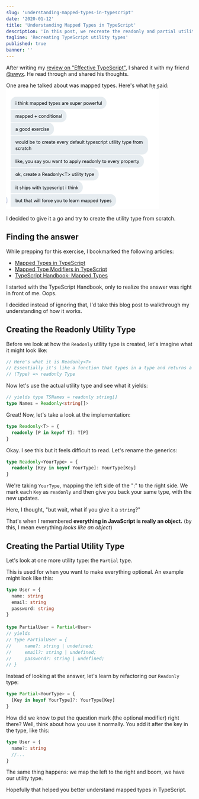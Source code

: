 ```yaml
---
slug: 'understanding-mapped-types-in-typescript'
date: '2020-01-12'
title: 'Understanding Mapped Types in TypeScript'
description: 'In this post, we recreate the readonly and partial utility types to understand mapped types.'
tagline: 'Recreating TypeScript utility types'
published: true
banner: ''
---
```


After writing my [review on "Effective TypeScript"](book-review-effective-typescript), I shared it with my friend [@swyx](https://twitter.com/swyx). He read through and shared his thoughts.

One area he talked about was mapped types. Here's what he said:
![Screenshot of Twitter DM between me and swyx.](./swyx-message.png)

I decided to give it a go and try to create the utility type from scratch.

## Finding the answer

While prepping for this exercise, I bookmarked the following articles:

- [Mapped Types in TypeScript](https://mariusschulz.com/blog/mapped-types-in-typescript)
- [Mapped Type Modifiers in TypeScript](https://mariusschulz.com/blog/mapped-type-modifiers-in-typescript)
- [TypeScript Handbook: Mapped Types](https://www.typescriptlang.org/docs/handbook/advanced-types.html#mapped-types)

I started with the TypeScript Handbook, only to realize the answer was right in front of me. Oops.

I decided instead of ignoring that, I'd take this blog post to walkthrough my understanding of how it works.

## Creating the Readonly Utility Type

Before we look at how the `Readonly` utility type is created, let's imagine what it might look like:

```javascript
// Here's what it is Readonly<T>
// Essentially it's like a function that types in a type and returns a modified type
// (Type) => readonly Type
```

Now let's use the actual utility type and see what it yields:

```typescript
// yields type TSNames = readonly string[]
type Names = Readonly<string[]>
```

Great! Now, let's take a look at the implementation:

```typescript
type Readonly<T> = {
  readonly [P in keyof T]: T[P]
}
```

Okay. I see this but it feels difficult to read. Let's rename the generics:

```typescript
type Readonly<YourType> = {
  readonly [Key in keyof YourType]: YourType[Key]
}
```

We're taking `YourType`, mapping the left side of the ":" to the right side. We mark each `Key` as `readonly` and then give you back your same type, with the new updates.

Here, I thought, "but wait, what if you give it a `string`?"

That's when I remembered **everything in JavaScript is really an object.** (by this, I mean everything _looks like an object_)

## Creating the Partial Utility Type

Let's look at one more utility type: the `Partial` type.

This is used for when you want to make everything optional. An example might look like this:

```typescript
type User = {
  name: string
  email: string
  password: string
}

type PartialUser = Partial<User>
// yields
// type PartialUser = {
//     name?: string | undefined;
//     email?: string | undefined;
//     password?: string | undefined;
// }
```

Instead of looking at the answer, let's learn by refactoring our `Readonly` type:

```typescript
type Partial<YourType> = {
  [Key in keyof YourType]?: YourType[Key]
}
```

How did we know to put the question mark (the optional modifier) right there? Well, think about how you use it normally. You add it after the key in the type, like this:

```typescript
type User = {
  name?: string
  //...
}
```

The same thing happens: we map the left to the right and boom, we have our utility type.

Hopefully that helped you better understand mapped types in TypeScript.
